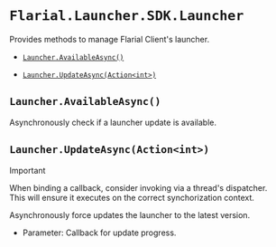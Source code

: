 # `Flarial.Launcher.SDK.Launcher`

Provides methods to manage Flarial Client's launcher.

- [`Launcher.AvailableAsync()`](#launcheravailableasync)

- [`Launcher.UpdateAsync(Action<int>)`](#launcherupdateasyncactionint)

## `Launcher.AvailableAsync()`

Asynchronously check if a launcher update is available. 

## `Launcher.UpdateAsync(Action<int>)`

> [!IMPORTANT]
> When binding a callback, consider invoking via a thread's dispatcher.<br>
> This will ensure it executes on the correct synchorization context.

Asynchronously force updates the launcher to the latest version.

- Parameter: Callback for update progress.
